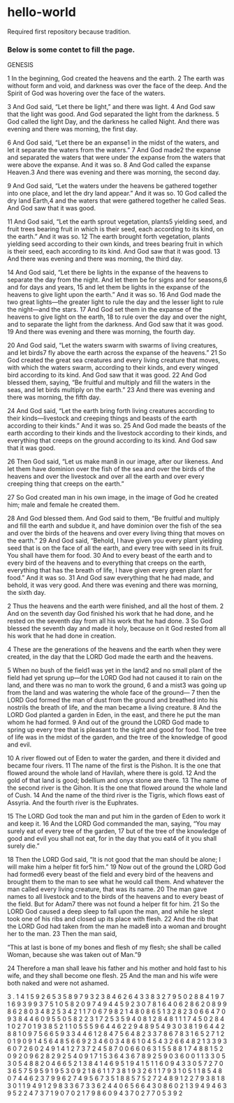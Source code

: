 # hello-world
Required first repository because tradition.

### Below is some contet to fill the page.

GENESIS

1 In the beginning, God created the heavens and the earth. 2 The earth was without form and void, and darkness was over the face of the deep. And the Spirit of God was hovering over the face of the waters.

3 And God said, “Let there be light,” and there was light. 4 And God saw that the light was good. And God separated the light from the darkness. 5 God called the light Day, and the darkness he called Night. And there was evening and there was morning, the first day.

6 And God said, “Let there be an expanse1 in the midst of the waters, and let it separate the waters from the waters.” 7 And God made2 the expanse and separated the waters that were under the expanse from the waters that were above the expanse. And it was so. 8 And God called the expanse Heaven.3 And there was evening and there was morning, the second day.

9 And God said, “Let the waters under the heavens be gathered together into one place, and let the dry land appear.” And it was so. 10 God called the dry land Earth,4 and the waters that were gathered together he called Seas. And God saw that it was good.

11 And God said, “Let the earth sprout vegetation, plants5 yielding seed, and fruit trees bearing fruit in which is their seed, each according to its kind, on the earth.” And it was so. 12 The earth brought forth vegetation, plants yielding seed according to their own kinds, and trees bearing fruit in which is their seed, each according to its kind. And God saw that it was good. 13 And there was evening and there was morning, the third day.

14 And God said, “Let there be lights in the expanse of the heavens to separate the day from the night. And let them be for signs and for seasons,6 and for days and years, 15 and let them be lights in the expanse of the heavens to give light upon the earth.” And it was so. 16 And God made the two great lights—the greater light to rule the day and the lesser light to rule the night—and the stars. 17 And God set them in the expanse of the heavens to give light on the earth, 18 to rule over the day and over the night, and to separate the light from the darkness. And God saw that it was good. 19 And there was evening and there was morning, the fourth day.

20 And God said, “Let the waters swarm with swarms of living creatures, and let birds7 fly above the earth across the expanse of the heavens.” 21 So God created the great sea creatures and every living creature that moves, with which the waters swarm, according to their kinds, and every winged bird according to its kind. And God saw that it was good. 22 And God blessed them, saying, “Be fruitful and multiply and fill the waters in the seas, and let birds multiply on the earth.” 23 And there was evening and there was morning, the fifth day.

24 And God said, “Let the earth bring forth living creatures according to their kinds—livestock and creeping things and beasts of the earth according to their kinds.” And it was so. 25 And God made the beasts of the earth according to their kinds and the livestock according to their kinds, and everything that creeps on the ground according to its kind. And God saw that it was good.

26 Then God said, “Let us make man8 in our image, after our likeness. And let them have dominion over the fish of the sea and over the birds of the heavens and over the livestock and over all the earth and over every creeping thing that creeps on the earth.”

27 	So God created man in his own image,
      in the image of God he created him;
      male and female he created them.

28 And God blessed them. And God said to them, “Be fruitful and multiply and fill the earth and subdue it, and have dominion over the fish of the sea and over the birds of the heavens and over every living thing that moves on the earth.” 29 And God said, “Behold, I have given you every plant yielding seed that is on the face of all the earth, and every tree with seed in its fruit. You shall have them for food. 30 And to every beast of the earth and to every bird of the heavens and to everything that creeps on the earth, everything that has the breath of life, I have given every green plant for food.” And it was so. 31 And God saw everything that he had made, and behold, it was very good. And there was evening and there was morning, the sixth day.

2 Thus the heavens and the earth were finished, and all the host of them. 2 And on the seventh day God finished his work that he had done, and he rested on the seventh day from all his work that he had done. 3 So God blessed the seventh day and made it holy, because on it God rested from all his work that he had done in creation.

4 	These are the generations
    of the heavens and the earth when they were created,
    in the day that the LORD God made the earth and the heavens.

5 When no bush of the field1 was yet in the land2 and no small plant of the field had yet sprung up—for the LORD God had not caused it to rain on the land, and there was no man to work the ground, 6 and a mist3 was going up from the land and was watering the whole face of the ground— 7 then the LORD God formed the man of dust from the ground and breathed into his nostrils the breath of life, and the man became a living creature. 8 And the LORD God planted a garden in Eden, in the east, and there he put the man whom he had formed. 9 And out of the ground the LORD God made to spring up every tree that is pleasant to the sight and good for food. The tree of life was in the midst of the garden, and the tree of the knowledge of good and evil.

10 A river flowed out of Eden to water the garden, and there it divided and became four rivers. 11 The name of the first is the Pishon. It is the one that flowed around the whole land of Havilah, where there is gold. 12 And the gold of that land is good; bdellium and onyx stone are there. 13 The name of the second river is the Gihon. It is the one that flowed around the whole land of Cush. 14 And the name of the third river is the Tigris, which flows east of Assyria. And the fourth river is the Euphrates.

15 The LORD God took the man and put him in the garden of Eden to work it and keep it. 16 And the LORD God commanded the man, saying, “You may surely eat of every tree of the garden, 17 but of the tree of the knowledge of good and evil you shall not eat, for in the day that you eat4 of it you shall surely die.”

18 Then the LORD God said, “It is not good that the man should be alone; I will make him a helper fit for5 him.” 19 Now out of the ground the LORD God had formed6 every beast of the field and every bird of the heavens and brought them to the man to see what he would call them. And whatever the man called every living creature, that was its name. 20 The man gave names to all livestock and to the birds of the heavens and to every beast of the field. But for Adam7 there was not found a helper fit for him. 21 So the LORD God caused a deep sleep to fall upon the man, and while he slept took one of his ribs and closed up its place with flesh. 22 And the rib that the LORD God had taken from the man he made8 into a woman and brought her to the man. 23 Then the man said,

“This at last is bone of my bones
  and flesh of my flesh;
she shall be called Woman,
  because she was taken out of Man.”9

24 Therefore a man shall leave his father and his mother and hold fast to his wife, and they shall become one flesh. 25 And the man and his wife were both naked and were not ashamed.

3
.
1
4
1
5
9
2
6
5
3
5
8
9
7
9
3
2
3
8
4
6
2
6
4
3
3
8
3
2
7
9
5
0
2
8
8
4
1
9
7
1
6
9
3
9
9
3
7
5
1
0
5
8
2
0
9
7
4
9
4
4
5
9
2
3
0
7
8
1
6
4
0
6
2
8
6
2
0
8
9
9
8
6
2
8
0
3
4
8
2
5
3
4
2
1
1
7
0
6
7
9
8
2
1
4
8
0
8
6
5
1
3
2
8
2
3
0
6
6
4
7
0
9
3
8
4
4
6
0
9
5
5
0
5
8
2
2
3
1
7
2
5
3
5
9
4
0
8
1
2
8
4
8
1
1
1
7
4
5
0
2
8
4
1
0
2
7
0
1
9
3
8
5
2
1
1
0
5
5
5
9
6
4
4
6
2
2
9
4
8
9
5
4
9
3
0
3
8
1
9
6
4
4
2
8
8
1
0
9
7
5
6
6
5
9
3
3
4
4
6
1
2
8
4
7
5
6
4
8
2
3
3
7
8
6
7
8
3
1
6
5
2
7
1
2
0
1
9
0
9
1
4
5
6
4
8
5
6
6
9
2
3
4
6
0
3
4
8
6
1
0
4
5
4
3
2
6
6
4
8
2
1
3
3
9
3
6
0
7
2
6
0
2
4
9
1
4
1
2
7
3
7
2
4
5
8
7
0
0
6
6
0
6
3
1
5
5
8
8
1
7
4
8
8
1
5
2
0
9
2
0
9
6
2
8
2
9
2
5
4
0
9
1
7
1
5
3
6
4
3
6
7
8
9
2
5
9
0
3
6
0
0
1
1
3
3
0
5
3
0
5
4
8
8
2
0
4
6
6
5
2
1
3
8
4
1
4
6
9
5
1
9
4
1
5
1
1
6
0
9
4
3
3
0
5
7
2
7
0
3
6
5
7
5
9
5
9
1
9
5
3
0
9
2
1
8
6
1
1
7
3
8
1
9
3
2
6
1
1
7
9
3
1
0
5
1
1
8
5
4
8
0
7
4
4
6
2
3
7
9
9
6
2
7
4
9
5
6
7
3
5
1
8
8
5
7
5
2
7
2
4
8
9
1
2
2
7
9
3
8
1
8
3
0
1
1
9
4
9
1
2
9
8
3
3
6
7
3
3
6
2
4
4
0
6
5
6
6
4
3
0
8
6
0
2
1
3
9
4
9
4
6
3
9
5
2
2
4
7
3
7
1
9
0
7
0
2
1
7
9
8
6
0
9
4
3
7
0
2
7
7
0
5
3
9
2
